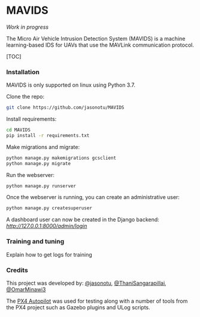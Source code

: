 # MAVIDS

*Work in progress*

The Micro Air Vehicle Intrusion Detection System (MAVIDS)  is a machine learning-based IDS for UAVs that use the MAVLink communication protocol.

[TOC]

### Installation

MAVIDS is only supported on linux using Python 3.7.

Clone the repo:
```bash
git clone https://github.com/jasonotu/MAVIDS
```
Install requirements:
```bash
cd MAVIDS
pip install -r requirements.txt
```
Make migrations and migrate:
```bash
python manage.py makemigrations gcsclient
python manage.py migrate
```
Run the webserver:
```bash
python manage.py runserver
```
Once the webserver is running, you can create an administrative user:
```bash
python manage.py createsuperuser
```
A dashboard user can now be created in the Django backend: *http://127.0.0.1:8000/admin/login*

### Training and tuning

Explain how to get logs for training

### Credits

This project was developed by: [@jasonotu](https://github.com/jasonotu), [@ThaniSangarapillai](https://github.com/ThaniSangarapillai), [@OmarMinawi3](https://github.com/OmarMinawi3)

The [PX4 Autopilot](https://px4.io/) was used for testing along with a number of tools from the PX4 project such as Gazebo plugins and ULog scripts.
